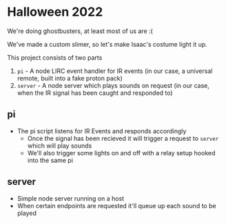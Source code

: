 # Halloween 2022

We're doing ghostbusters, at least most of us are :(

We've made a custom slimer, so let's make Isaac's costume light it up.

This project consists of two parts

1. `pi` - A node LIRC event handler for IR events (in our case, a universal remote, built into a fake proton pack) 
2. `server` - A node server which plays sounds on request (in our case, when the IR signal has been caught and responded to)

## pi

- The pi script listens for IR Events and responds accordingly
    - Once the signal has been recieved it will trigger a request to `server` which will play sounds
    - We'll also trigger some lights on and off with a relay setup hooked into the same pi

## server
- Simple node server running on a host
- When certain endpoints are requested it'll queue up each sound to be played
